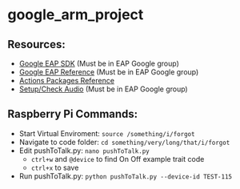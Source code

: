 # google_arm_project

## Resources:
- [Google EAP SDK](https://developers.google.com/assistant/sdk/eap/) (Must be in EAP Google group)
- [Google EAP Reference](https://developers.google.com/assistant/sdk/eap/reference/rpc/google.assistant.embedded.v1alpha1) (Must be in EAP Google group)
- [Actions Packages Reference](https://developers.google.com/actions/reference/rest/Shared.Types/ActionPackage)
- [Setup/Check Audio](https://developers.google.com/assistant/sdk/eap/guides/service/python/embed/audio) (Must be in EAP Google group)

## Raspberry Pi Commands:
- Start Virtual Enviroment: `source /something/i/forgot`
- Navigate to code folder: `cd something/very/long/that/i/forgot`
- Edit pushToTalk.py: `nano pushToTalk.py`
  - `ctrl+w` and `@device` to find On Off example trait code
  - `ctrl+x` to save
- Run pushToTalk.py: `python pushToTalk.py --device-id TEST-115`
